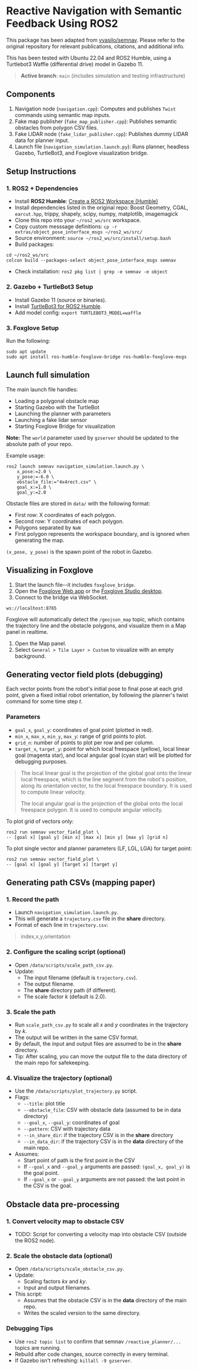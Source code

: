 # Reactive Navigation with Semantic Feedback Using ROS2

This package has been adapted from [vvasilo/semnav](https://github.com/vvasilo/semnav). Please refer to the original repository for relevant publications, citations, and additional info.

This has been tested with Ubuntu 22.04 and ROS2 Humble, using a Turtlebot3 Waffle (differential drive) model in Gazebo 11.

>**Active branch**: `main` (includes simulation and testing infrastructure)

## Components
1. Navigation node (`navigation.cpp`): Computes and publishes `Twist` commands using semantic map inputs.
2. Fake map publisher (`fake_map_publisher.cpp`): Publishes semantic obstacles from polygon CSV files.
3. Fake LIDAR node (`fake_lidar_publisher.cpp`): Publishes dummy LIDAR data for planner input.
4. Launch file (`navigation_simulation.launch.py`): Runs planner, headless Gazebo, TurtleBot3, and Foxglove visualization bridge.

## Setup Instructions

### 1. ROS2 + Dependencies

- Install **ROS2 Humble**: [Create a ROS2 Workspace (Humble)](https://docs.ros.org/en/humble/Tutorials/Beginner-Client-Libraries/Creating-A-Workspace/Creating-A-Workspace.html)
- Install dependencies listed in the original repo: Boost Geometry, CGAL, `earcut.hpp`, trippy, shapely, scipy, numpy, matplotlib, imagemagick
- Clone this repo into your `~/ros2_ws/src` workspace.
- Copy custom messsage definitions: `cp -r extras/object_pose_interface_msgs ~/ros2_ws/src/`
- Source environment: `source ~/ros2_ws/src/install/setup.bash`
- Build packages:
```
cd ~/ros2_ws/src
colcon build --packages-select object_pose_interface_msgs semnav
```
- Check installation: `ros2 pkg list | grep -e semnav -e object`

### 2. Gazebo + TurtleBot3 Setup

- Install Gazebo 11 (source or binaries).
- Install [TurtleBot3 for ROS2 Humble](https://emanual.robotis.com/docs/en/platform/turtlebot3/quick-start/).
- Add model config: ```export TURTLEBOT3_MODEL=waffle```

### 3. Foxglove Setup
Run the following:
```
sudo apt update
sudo apt install ros-humble-foxglove-bridge ros-humble-foxglove-msgs
```

## Launch full simulation
The main launch file handles:
- Loading a polygonal obstacle map
- Starting Gazebo with the TurtleBot
- Launching the planner with parameters
- Launching a fake lidar sensor
- Starting Foxglove Bridge for visualization

**Note:** The `world` parameter used by `gzserver` should be updated to the absolute path of your repo.

Example usage:
```
ros2 launch semnav navigation_simulation.launch.py \
    x_pose:=2.0 \
    y_pose:=-6.0 \
    obstacle_file:="4x4rect.csv" \
    goal_x:=1.0 \
    goal_y:=2.0
```
Obstacle files are stored in `data/` with the following format:
- First row: X coordinates of each polygon.
- Second row: Y coordinates of each polygon.
- Polygons separated by `NaN`
- First polygon represents the workspace boundary, and is ignored when generating the map.

`(x_pose, y_pose)` is the spawn point of the robot in Gazebo.
 
## Visualizing in Foxglove
1. Start the launch file--it includes `foxglove_bridge`.
2. Open the [Foxglove Web app](https://app.foxglove.dev) or the [Foxglove Studio desktop](https://foxglove.dev/download).
3. Connect to the bridge via WebSocket.
``` WebSocket URL
ws://localhost:8765
```

Foxglove will automatically detect the `/geojson_map` topic, which contains the trajectory line and the obstacle polygons, and visualize them in a Map panel in realtime.
1. Open the Map panel.
2. Select `General > Tile Layer > Custom` to visualize with an empty background.

## Generating vector field plots (debugging)
Each vector points from the robot's initial pose to final pose at each grid point, given a fixed initial robot orientation, by following the planner's twist command for some time step *t*.

### Parameters
- `goal_x`, `goal_y`: coordinates of goal point (plotted in red).
- `min_x`, `max_x`, `min_y`, `max_y`: range of grid points to plot.
- `grid_n`: number of points to plot per row and per column.
- `target_x`, `target_y`: point for which local freespace (yellow), local linear goal (magenta star), and local angular goal (cyan star) will be plotted for debugging purposes.

> The local linear goal is the projection of the global goal onto the linear local freespace, which is the line segment from the robot's position, along its orientation vector, to the local freespace boundary. It is used to compute linear velocity.
>
> The local angular goal is the projection of the global onto the local freespace polygon. It is used to compute angular velocity.

To plot grid of vectors only:
```
ros2 run semnav vector_field_plot \
-- [goal x] [goal y] [min x] [max x] [min y] [max y] [grid n]
```

To plot single vector and planner parameters (LF, LGL, LGA) for target point:
```
ros2 run semnav vector_field_plot \
-- [goal x] [goal y] [target x] [target y]
```

## Generating path CSVs (mapping paper)
### 1. Record the path
- Launch `navigation_simulation.launch.py`.
- This will generate a `trajectory.csv` file in the **share** directory.
- Format of each line in `trajectory.csv`:
> index,x,y,orientation
### 2. Configure the scaling script (optional)
- Open `/data/scripts/scale_path_csv.py`.
- Update:
    - The input filename (default is `trajectory.csv`).
    - The output filename.
    - The **share** directory path (if different).
    - The scale factor *k* (default is 2.0).
### 3. Scale the path
- Run `scale_path_csv.py` to scale all *x* and *y* coordinates in the trajectory by *k*.
- The output will be written in the same CSV format.
- By default, the input and output files are assumed to be in the **share** directory.
- Tip: After scaling, you can move the output file to the data directory of the main repo for safekeeping.
### 4. Visualize the trajectory (optional)
- Use the `/data/scripts/plot_trajectory.py` script.
- Flags:
    - `--title`: plot title
    - `--obstacle_file`: CSV with obstacle data (assumed to be in data directory)
    - `--goal_x`, `--goal_y`: coordinates of goal
    - `--pattern`: CSV with trajectory data
    - `--in_share_dir`: if the trajectory CSV is in the **share** directory
    - `--in_data_dir`: if the trajectory CSV is in the **data** directory of the main repo.
- Assumes:
    - Start point of path is the first point in the CSV
    - If `--goal_x` and `--goal_y` arguments are passed: `(goal_x, goal_y)` is the goal point.
    - If `--goal_x` or `--goal_y` arguments are not passed: the last point in the CSV is the goal.

## Obstacle data pre-processing
### 1. Convert velocity map to obstacle CSV
- TODO: Script for converting a velocity map into obstacle CSV (outside the ROS2 node).
### 2. Scale the obstacle data (optional)
- Open `/data/scripts/scale_obstacle_csv.py`. 
- Update:
    - Scaling factors *kx* and *ky*.
    - Input and output filenames.
- This script:
    - Assumes that the obstacle CSV is in the **data** directory of the main repo.
    - Writes the scaled version to the same directory.

### Debugging Tips
- Use `ros2 topic list` to confirm that semnav `/reactive_planner/...` topics are running.
- Rebuild after code changes, source correctly in every terminal.
- If Gazebo isn't refreshing: `killall -9 gzserver`.
